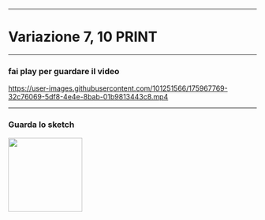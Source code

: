 ----

# Variazione 7, 10 PRINT


----
### fai play per guardare il video

https://user-images.githubusercontent.com/101251566/175967769-32c76069-5df8-4e4e-8bab-01b9813443c8.mp4

----
### Guarda lo sketch

[<img width= 150 src="https://user-images.githubusercontent.com/101251566/175955927-8364a1c6-e934-4942-9d54-625756194920.png">](https://editor.p5js.org/SofiaMontanari/full/Uhc_dhL75) 
